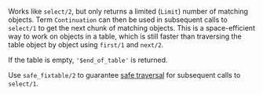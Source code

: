 Works like `select/2`, but only returns a limited (`Limit`) number of matching
objects. Term `Continuation` can then be used in subsequent calls to `select/1`
to get the next chunk of matching objects. This is a space-efficient way to work
on objects in a table, which is still faster than traversing the table object by
object using `first/1` and `next/2`.

If the table is empty, `'$end_of_table'` is returned.

Use `safe_fixtable/2` to guarantee [safe traversal](`m:ets#traversal`) for
subsequent calls to `select/1`.
